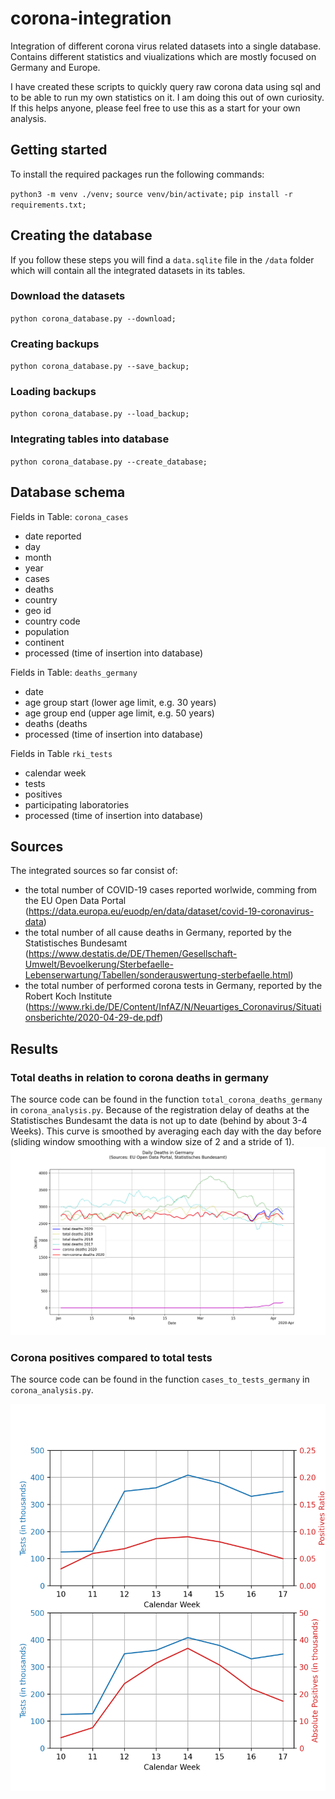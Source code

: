 # corona-integration
Integration of different corona virus related datasets into a single database. Contains different statistics and viualizations which are mostly focused on Germany and Europe.

I have created these scripts to quickly query raw corona data using sql and to be able to run my own statistics on it. I am doing this out of own curiosity. If this helps anyone, please feel free to use this as a start for your own analysis.


## Getting started
To install the required packages run the following commands:

`python3 -m venv ./venv;`
`source venv/bin/activate;`
`pip install -r requirements.txt;`


## Creating the database
If you follow these steps you will find a `data.sqlite` file in the `/data` folder which will contain all the integrated datasets in its tables.

### Download the datasets
`python corona_database.py --download;`

### Creating backups
`python corona_database.py --save_backup;`

### Loading backups
`python corona_database.py --load_backup;`

### Integrating tables into database
`python corona_database.py --create_database;`


## Database schema
Fields in Table: `corona_cases`
* date reported
* day
* month
* year
* cases
* deaths
* country
* geo id
* country code
* population
* continent
* processed (time of insertion into database)

Fields in Table: `deaths_germany`
* date
* age group start (lower age limit, e.g. 30 years)
* age group end (upper age limit, e.g. 50 years)
* deaths (deaths 
* processed (time of insertion into database)

Fields in Table `rki_tests`
* calendar week
* tests
* positives
* participating laboratories
* processed (time of insertion into database)


## Sources
The integrated sources so far consist of:
* the total number of COVID-19 cases reported worlwide, comming from the EU Open Data Portal (https://data.europa.eu/euodp/en/data/dataset/covid-19-coronavirus-data) 
* the total number of all cause deaths in Germany, reported by the Statistisches Bundesamt (https://www.destatis.de/DE/Themen/Gesellschaft-Umwelt/Bevoelkerung/Sterbefaelle-Lebenserwartung/Tabellen/sonderauswertung-sterbefaelle.html)
* the total number of performed corona tests in Germany, reported by the Robert Koch Institute (https://www.rki.de/DE/Content/InfAZ/N/Neuartiges_Coronavirus/Situationsberichte/2020-04-29-de.pdf)


## Results

### Total deaths in relation to corona deaths in germany
The source code can be found in the function `total_corona_deaths_germany` in `corona_analysis.py`. Because of the registration delay of deaths at the Statistisches Bundesamt the data is not up to date (behind by about 3-4 Weeks). This curve is smoothed by averaging each day with the day before (sliding window smoothing with a window size of 2 and a stride of 1).
![Corona-vs-total-deaths-germany](results/corona_total_deaths_germany.png)

### Corona positives compared to total tests
The source code can be found in the function `cases_to_tests_germany` in `corona_analysis.py`. 

![Corona-positives-vs-tests-germany](results/tests_positives_ratio_germany.png)

